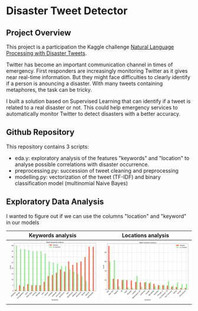 # Disaster Tweet Detector

## Project Overview

This project is a participation the Kaggle challenge [Natural Language Processing with Disaster Tweets](https://www.kaggle.com/c/nlp-getting-started/overview).

Twitter has become an important communication channel in times of emergency. First responders are increasingly monitoring Twitter as it gives near real-time information. But they might face difficulties to clearly identify if a person is anouncing a disaster.
With many tweets containing metaphores, the task can be tricky. 

I built a solution based on Supervised Learning that can identify if a tweet is related to a real disaster or not. This could help emergency services to automatically monitor Twitter to detect disasters with a better accuracy.

## Github Repository

This repository contains 3 scripts:
- eda.y: exploratory analysis of the features "keywords" and "location" to analyse possible correlations with disaster occurrence. 
- preprocessing.py: succession of tweet cleaning and preprocessing
- modelling.py: vectorization of the tweet (TF-IDF) and binary classification model (multinomial Naive Bayes)


## Exploratory Data Analysis

I wanted to figure out if we can use the columns "location" and "keyword" in our models

Keywords analysis           |  Locations analysis   
:-------------------------:|:-------------------------:
![](/figures/keywords_analysis.png)  |  ![](/figures/locations_analysis.png)


